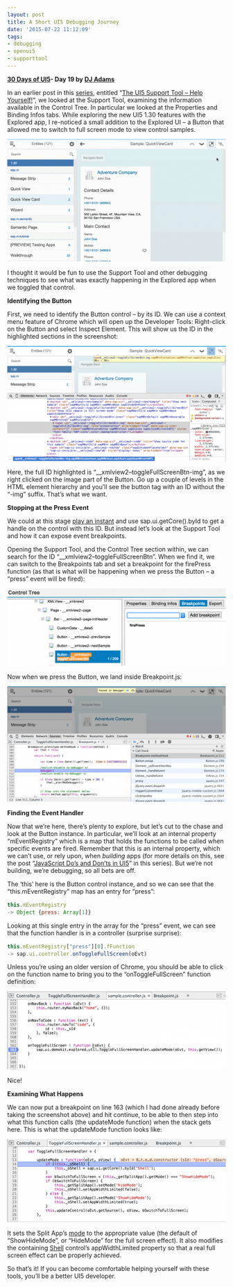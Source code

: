 ```yaml
---
layout: post
title: A Short UI5 Debugging Journey
date: '2015-07-22 11:12:09'
tags:
- debugging
- openui5
- supporttool
---
```


**[30 Days of UI5](/2015/07/04/30-days-of-ui5/)- Day 19 by [DJ Adams](http://pipetree.com/qmacro/)**

In an earlier post in this [series](/2015/07/04/30-days-of-ui5/), entitled “[The UI5 Support Tool – Help Yourself!](/2015/07/18/the-ui5-support-tool-help-yourself/)“, we looked at the Support Tool, examining the information available in the Control Tree. In particular we looked at the Properties and Binding Infos tabs. While exploring the new UI5 1.30 features with the Explored app, I re-noticed a small addition to the Explored UI – a Button that allowed me to switch to full screen mode to view control samples.

![Fullscreen toggle example](/content/images/2018/02/fullscreentoggle-624x349.gif)

I thought it would be fun to use the Support Tool and other debugging techniques to see what was exactly happening in the Explored app when we toggled that control.

**Identifying the Button**

First, we need to identify the Button control – by its ID. We can use a context menu feature of Chrome which will open up the Developer Tools: Right-click on the Button and select Inspect Element. This will show us the ID in the highlighted sections in the screenshot:

![](/content/images/2018/02/Screen-Shot-2015-07-20-at-09.13.22-624x329.png)

Here, the full ID highlighted is “__xmlview2–toggleFullScreenBtn-img”, as we right clicked on the image part of the Button. Go up a couple of levels in the HTML element hierarchy and you’ll see the button tag with an ID without the “-img” suffix. That’s what we want.

**Stopping at the Press Event**

We could at this stage [play an instant](http://mtg.wikia.com/wiki/Instant) and use sap.ui.getCore().byId to get a handle on the control with this ID. But instead let’s look at the Support Tool and how it can expose event breakpoints.

Opening the Support Tool, and the Control Tree section within, we can search for the ID “__xmlview2–toggleFullScreenBtn”. When we find it, we can switch to the Breakpoints tab and set a breakpoint for the firePress function (as that is what will be happening when we press the Button – a “press” event will be fired):

![](/content/images/2018/02/Screen-Shot-2015-07-20-at-09.18.35-624x220.png)

Now when we press the Button, we land inside Breakpoint.js:

![](/content/images/2018/02/Screen-Shot-2015-07-20-at-09.22.29-624x329.png)

**Finding the Event Handler**

Now that we’re here, there’s plenty to explore, but let’s cut to the chase and look at the Button instance. In particular, we’ll look at an internal property “mEventRegistry” which is a map that holds the functions to be called when specific events are fired. Remember that this is an internal property, which we can’t use, or rely upon, when *building* apps (for more details on this, see the post “[JavaScript Do’s and Don’ts in UI5](/2015/07/04/javascript-dos-and-donts-for-ui5/)” in this series). But we’re not building, we’re debugging, so all bets are off.

The ‘this’ here is the Button control instance, and so we can see that the “this.mEventRegistry” map has an entry for “press”:

```javascript
this.mEventRegistry
-> Object {press: Array[1]}
```

Looking at this single entry in the array for the “press” event, we can see that the function handler is in a controller (surprise surprise):

```javascript
this.mEventRegistry["press"][0].fFunction
-> sap.ui.controller.onToggleFullScreen(oEvt)
```

Unless you’re using an older version of Chrome, you should be able to click on the function name to bring you to the “onToggleFullScreen” function definition:

![](/content/images/2018/02/Screen-Shot-2015-07-20-at-09.29.55-624x222.png)

Nice!

**Examining What Happens**

We can now put a breakpoint on line 163 (which I had done already before taking the screenshot above) and hit continue, to be able to then step into what this function calls (the updateMode function) when the stack gets here. This is what the updateMode function looks like:

![](/content/images/2018/02/Screen-Shot-2015-07-20-at-09.34.58-624x237.png)

It sets the Split App’s [mode](https://openui5.hana.ondemand.com/#docs/api/symbols/sap.m.SplitAppMode.html) to the appropriate value (the default of “ShowHideMode”, or “HideMode” for the full screen effect). It also modifies the containing [Shell](https://openui5.hana.ondemand.com/#docs/api/symbols/sap.m.Shell.html#getAppWidthLimited) control’s appWidthLimited property so that a real full screen effect can be properly achieved.

So that’s it! If you can become comfortable helping yourself with these tools, you’ll be a better UI5 developer.

 

 


